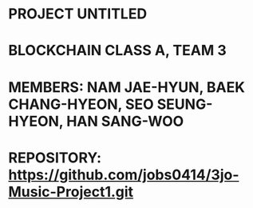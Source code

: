 
# PROJECT UNTITLED
# BLOCKCHAIN CLASS A, TEAM 3
# MEMBERS: NAM JAE-HYUN, BAEK CHANG-HYEON, SEO SEUNG-HYEON, HAN SANG-WOO
# REPOSITORY: https://github.com/jobs0414/3jo-Music-Project1.git

